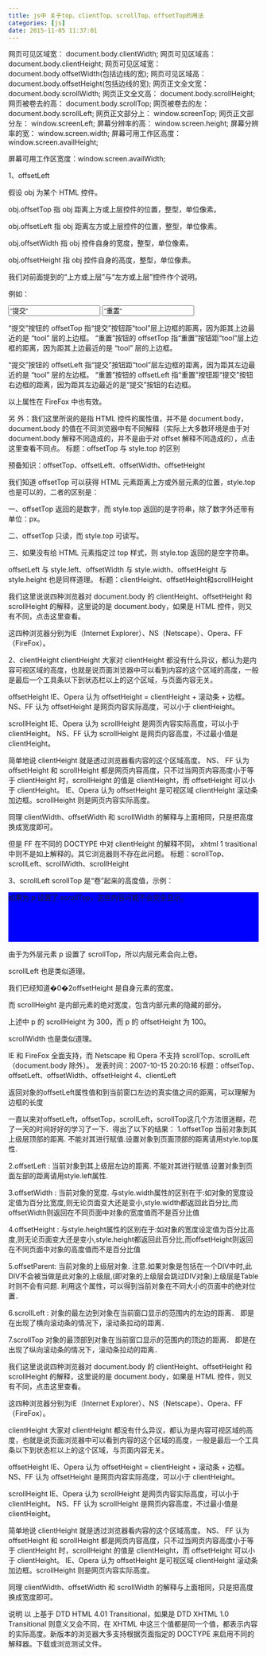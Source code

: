 ```yaml
---
title: js中 关于top、clientTop、scrollTop、offsetTop的用法
categories: [js]
date: 2015-11-05 11:37:01
---
```


网页可见区域宽： document.body.clientWidth;
网页可见区域高： document.body.clientHeight;
网页可见区域宽： document.body.offsetWidth(包括边线的宽);
网页可见区域高： document.body.offsetHeight(包括边线的宽);
网页正文全文宽： document.body.scrollWidth;
网页正文全文高： document.body.scrollHeight;
网页被卷去的高： document.body.scrollTop;
网页被卷去的左： document.body.scrollLeft;
网页正文部分上： window.screenTop;
网页正文部分左： window.screenLeft;
屏幕分辨率的高： window.screen.height;
屏幕分辨率的宽： window.screen.width;
屏幕可用工作区高度： window.screen.availHeight;

屏幕可用工作区宽度：window.screen.availWidth;



1、offsetLeft

假设 obj 为某个 HTML 控件。

obj.offsetTop 指 obj 距离上方或上层控件的位置，整型，单位像素。

obj.offsetLeft 指 obj 距离左方或上层控件的位置，整型，单位像素。

obj.offsetWidth 指 obj 控件自身的宽度，整型，单位像素。

obj.offsetHeight 指 obj 控件自身的高度，整型，单位像素。

我们对前面提到的“上方或上层”与“左方或上层”控件作个说明。

例如：
<div id=”tool”>
<input type=”button” value=”提交”>
<input type=”button” value=”重置”>
</div>

“提交”按钮的 offsetTop 指“提交”按钮距“tool”层上边框的距离，因为距其上边最近的是 “tool” 层的上边框。
“重置”按钮的 offsetTop 指“重置”按钮距“tool”层上边框的距离，因为距其上边最近的是 “tool” 层的上边框。

“提交”按钮的 offsetLeft 指“提交”按钮距“tool”层左边框的距离，因为距其左边最近的是 “tool” 层的左边框。
“重置”按钮的 offsetLeft 指“重置”按钮距“提交”按钮右边框的距离，因为距其左边最近的是“提交”按钮的右边框。

以上属性在 FireFox 中也有效。

另 外：我们这里所说的是指 HTML 控件的属性值，并不是 document.body，document.body 的值在不同浏览器中有不同解释（实际上大多数环境是由于对 document.body 解释不同造成的，并不是由于对 offset 解释不同造成的），点击这里查看不同点。
标题：offsetTop 与 style.top 的区别

预备知识：offsetTop、offsetLeft、offsetWidth、offsetHeight

我们知道 offsetTop 可以获得 HTML 元素距离上方或外层元素的位置，style.top 也是可以的，二者的区别是：

一、offsetTop 返回的是数字，而 style.top 返回的是字符串，除了数字外还带有单位：px。

二、offsetTop 只读，而 style.top 可读写。

三、如果没有给 HTML 元素指定过 top 样式，则 style.top 返回的是空字符串。

offsetLeft 与 style.left、offsetWidth 与 style.width、offsetHeight 与 style.height 也是同样道理。
标题：clientHeight、offsetHeight和scrollHeight

我们这里说说四种浏览器对 document.body 的 clientHeight、offsetHeight 和 scrollHeight 的解释，这里说的是 document.body，如果是 HTML 控件，则又有不同，点击这里查看。

这四种浏览器分别为IE（Internet Explorer）、NS（Netscape）、Opera、FF（FireFox）。

2、clientHeight
clientHeight
大家对 clientHeight 都没有什么异议，都认为是内容可视区域的高度，也就是说页面浏览器中可以看到内容的这个区域的高度，一般是最后一个工具条以下到状态栏以上的这个区域，与页面内容无关。

offsetHeight
IE、Opera 认为 offsetHeight = clientHeight + 滚动条 + 边框。
NS、FF 认为 offsetHeight 是网页内容实际高度，可以小于 clientHeight。

scrollHeight
IE、Opera 认为 scrollHeight 是网页内容实际高度，可以小于 clientHeight。
NS、FF 认为 scrollHeight 是网页内容高度，不过最小值是 clientHeight。

简单地说
clientHeight 就是透过浏览器看内容的这个区域高度。
NS、 FF 认为 offsetHeight 和 scrollHeight 都是网页内容高度，只不过当网页内容高度小于等于 clientHeight 时，scrollHeight 的值是 clientHeight，而 offsetHeight 可以小于 clientHeight。
IE、Opera 认为 offsetHeight 是可视区域 clientHeight 滚动条加边框。scrollHeight 则是网页内容实际高度。

同理
clientWidth、offsetWidth 和 scrollWidth 的解释与上面相同，只是把高度换成宽度即可。

但是
FF 在不同的 DOCTYPE 中对 clientHeight 的解释不同， xhtml 1 trasitional 中则不是如上解释的。其它浏览器则不存在此问题。
标题：scrollTop、scrollLeft、scrollWidth、scrollHeight

3、scrollLeft
scrollTop 是“卷”起来的高度值，示例：

<div style=”width:100px;height:100px;background-color:#FF0000;overflow:hidden;” id=”p”>
<div style=”width:50px;height:300px;background-color:#0000FF;” id=”t”>如果为 p 设置了 scrollTop，这些内容可能不会完全显示。</div>
</div>
<script type=”text/javascript”>
var p = document.getElementById(“p”);
p.scrollTop = 10;
</script>

由于为外层元素 p 设置了 scrollTop，所以内层元素会向上卷。

scrollLeft 也是类似道理。

我们已经知道�0�2offsetHeight 是自身元素的宽度。

而 scrollHeight 是内部元素的绝对宽度，包含内部元素的隐藏的部分。

上述中 p 的 scrollHeight 为 300，而 p 的 offsetHeight 为 100。

scrollWidth 也是类似道理。

IE 和 FireFox 全面支持，而 Netscape 和 Opera 不支持 scrollTop、scrollLeft（document.body 除外）。
发表时间：2007-10-15 20:20:16
标题：offsetTop、offsetLeft、offsetWidth、offsetHeight
4、clientLeft

返回对象的offsetLeft属性值和到当前窗口左边的真实值之间的距离，可以理解为边框的长度

一直以来对offsetLeft，offsetTop，scrollLeft，scrollTop这几个方法很迷糊，花了一天的时间好好的学习了一下．得出了以下的结果：
1.offsetTop 
当前对象到其上级层顶部的距离.
不能对其进行赋值.设置对象到页面顶部的距离请用style.top属性.

2.offsetLeft :
当前对象到其上级层左边的距离.
不能对其进行赋值.设置对象到页面左部的距离请用style.left属性.

3.offsetWidth :
当前对象的宽度.
与style.width属性的区别在于:如对象的宽度设定值为百分比宽度,则无论页面变大还是变小,style.width都返回此百分比,而offsetWidth则返回在不同页面中对象的宽度值而不是百分比值

4.offsetHeight :
与style.height属性的区别在于:如对象的宽度设定值为百分比高度,则无论页面变大还是变小,style.height都返回此百分比,而offsetHeight则返回在不同页面中对象的高度值而不是百分比值

5.offsetParent:
当前对象的上级层对象.
注意.如果对象是包括在一个DIV中时,此DIV不会被当做是此对象的上级层,(即对象的上级层会跳过DIV对象)上级层是Table时则不会有问题.
利用这个属性，可以得到当前对象在不同大小的页面中的绝对位置．

6.scrollLeft :
对象的最左边到对象在当前窗口显示的范围内的左边的距离．
即是在出现了横向滚动条的情况下，滚动条拉动的距离．

7.scrollTop
对象的最顶部到对象在当前窗口显示的范围内的顶边的距离．
即是在出现了纵向滚动条的情况下，滚动条拉动的距离．

我们这里说说四种浏览器对 document.body 的 clientHeight、offsetHeight 和 scrollHeight 的解释，这里说的是 document.body，如果是 HTML 控件，则又有不同，点击这里查看。

这四种浏览器分别为IE（Internet Explorer）、NS（Netscape）、Opera、FF（FireFox）。

clientHeight
大家对 clientHeight 都没有什么异议，都认为是内容可视区域的高度，也就是说页面浏览器中可以看到内容的这个区域的高度，一般是最后一个工具条以下到状态栏以上的这个区域，与页面内容无关。

offsetHeight
IE、Opera 认为 offsetHeight = clientHeight + 滚动条 + 边框。
NS、FF 认为 offsetHeight 是网页内容实际高度，可以小于 clientHeight。

scrollHeight
IE、Opera 认为 scrollHeight 是网页内容实际高度，可以小于 clientHeight。
NS、FF 认为 scrollHeight 是网页内容高度，不过最小值是 clientHeight。

简单地说
clientHeight 就是透过浏览器看内容的这个区域高度。
NS、 FF 认为 offsetHeight 和 scrollHeight 都是网页内容高度，只不过当网页内容高度小于等于 clientHeight 时，scrollHeight 的值是 clientHeight，而 offsetHeight 可以小于 clientHeight。
IE、Opera 认为 offsetHeight 是可视区域 clientHeight 滚动条加边框。scrollHeight 则是网页内容实际高度。

同理
clientWidth、offsetWidth 和 scrollWidth 的解释与上面相同，只是把高度换成宽度即可。

说明
以 上基于 DTD HTML 4.01 Transitional，如果是 DTD XHTML 1.0 Transitional 则意义又会不同，在 XHTML 中这三个值都是同一个值，都表示内容的实际高度。新版本的浏览器大多支持根据页面指定的 DOCTYPE 来启用不同的解释器。下载或浏览测试文件。

